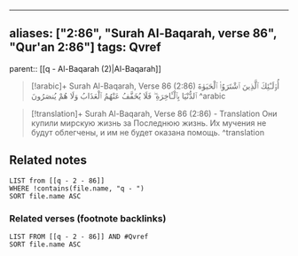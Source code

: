 
---
aliases: ["2:86", "Surah Al-Baqarah, verse 86", "Qur'an 2:86"]
tags: Qvref
---

parent:: [[q - Al-Baqarah (2)|Al-Baqarah]]

> [!arabic]+ Surah Al-Baqarah, Verse 86 (2:86)
> <span class="quran-arabic">أُو۟لَـٰٓئِكَ ٱلَّذِينَ ٱشْتَرَوُا۟ ٱلْحَيَوٰةَ ٱلدُّنْيَا بِٱلْـَٔاخِرَةِ ۖ فَلَا يُخَفَّفُ عَنْهُمُ ٱلْعَذَابُ وَلَا هُمْ يُنصَرُونَ</span>
^arabic

> [!translation]+ Surah Al-Baqarah, Verse 86 (2:86) - Translation
> Они купили мирскую жизнь за Последнюю жизнь. Их мучения не будут облегчены, и им не будет оказана помощь.
^translation



## Related notes
```dataview
LIST from [[q - 2 - 86]]
WHERE !contains(file.name, "q - ")
SORT file.name ASC
```

### Related verses (footnote backlinks)
```dataview
LIST FROM [[q - 2 - 86]] AND #Qvref
SORT file.name ASC
```

